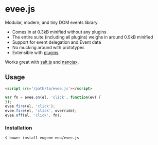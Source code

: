 # evee.js

Modular, modern, and tiny DOM events library.

 - Comes in at 0.3kB minified without any plugins
 - The entire suite (including all plugins) weighs
   in around 0.9kB minified
 - Support for event delegation and Event data
 - No mucking around with prototypes
 - Extensible with [plugins](https://github.com/eugene-eeo/evee.js/tree/master/plugins)

Works great with [salt.js](https://github.com/james2doyle/saltjs)
and [nanojax](https://github.com/yanatan16/nanoajax).

## Usage

```html
<script src='/path/to/evee.js'></script>
```

```js
var fn = evee.on(el, 'click', function(ev) {
});
evee.fire(el, 'click');
evee.fire(el, 'click', override);
evee.off(el, 'click', fn);
```

### Installation

```sh
$ bower install eugene-eeo/evee.js
```
